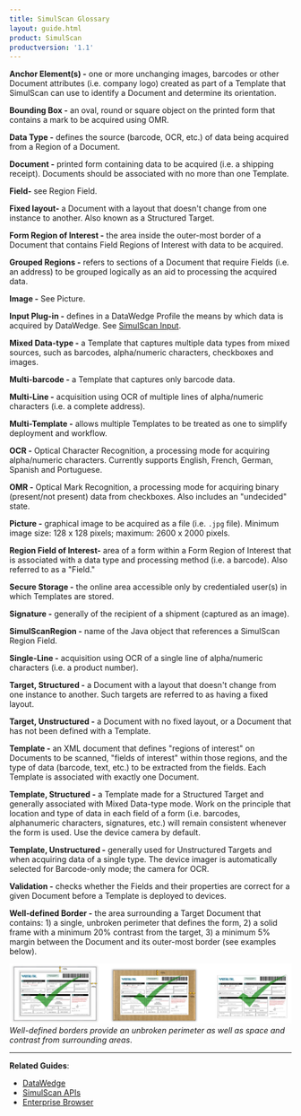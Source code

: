 ```yaml
---
title: SimulScan Glossary
layout: guide.html
product: SimulScan
productversion: '1.1'
---
```


**Anchor Element(s) -** one or more unchanging images, barcodes or other Document attributes (i.e. company logo) created as part of a Template that SimulScan can use to identify a Document and determine its orientation. 

**Bounding Box -** an oval, round or square object on the printed form that contains a mark to be acquired using OMR. 

**Data Type -** defines the source (barcode, OCR, etc.) of data being acquired from a Region of a Document.

**Document -** printed form containing data to be acquired (i.e. a shipping receipt). Documents should be associated with no more than one Template.

**Field-** see Region Field.

**Fixed layout-** a Document with a layout that doesn't change from one instance to another. Also known as a Structured Target. 

**Form Region of Interest -** the area inside the outer-most border of a Document that contains Field Regions of Interest with data to be acquired.   

**Grouped Regions -** refers to sections of a Document that require Fields (i.e. an address) to be grouped logically as an aid to processing the acquired data. 

**Image -** See Picture. 

**Input Plug-in -** defines in a DataWedge Profile the means by which data is acquired by DataWedge. See [SimulScan Input](../../../../datawedge/6-0/guide/setup/#simulscaninput). 

**Mixed Data-type -** a Template that captures multiple data types from mixed sources, such as barcodes, alpha/numeric characters, checkboxes and images. 

**Multi-barcode -** a Template that captures only barcode data. 

**Multi-Line -** acquisition using OCR of multiple lines of alpha/numeric characters (i.e. a complete address).

**Multi-Template -** allows multiple Templates to be treated as one to simplify deployment and workflow. 

**OCR -** Optical Character Recognition, a processing mode for acquiring alpha/numeric characters. Currently supports English, French, German, Spanish and Portuguese. 

**OMR -** Optical Mark Recognition, a processing mode for acquiring binary (present/not present) data from checkboxes. Also includes an "undecided" state. 

**Picture -** graphical image to be acquired as a file (i.e. `.jpg` file). Minimum image size: 128 x 128 pixels; maximum: 2600 x 2000 pixels.  

**Region Field of Interest-** area of a form within a Form Region of Interest that is associated with a data type and processing method (i.e. a barcode). Also referred to as a "Field." 

**Secure Storage -** the online area accessible only by credentialed user(s) in which Templates are stored. 

**Signature -** generally of the recipient of a shipment (captured as an image).

**SimulScanRegion -** name of the Java object that references a SimulScan Region Field.   

**Single-Line -** acquisition using OCR of a single line of alpha/numeric characters (i.e. a product number).

**Target, Structured -** a Document with a layout that doesn't change from one instance to another. Such targets are referred to as having a fixed layout. 

**Target, Unstructured -** a Document with no fixed layout, or a Document that has not been defined with a Template.

**Template -** an XML document that defines "regions of interest" on Documents to be scanned, "fields of interest" within those regions, and the type of data (barcode, text, etc.) to be extracted from the fields. Each Template is associated with exactly one Document. 

**Template, Structured -** a Template made for a Structured Target and generally associated with Mixed Data-type mode. Work on the principle that location and type of data in each field of a form (i.e. barcodes, alphanumeric characters, signatures, etc.) will remain consistent whenever the form is used. Use the device camera by default.  

**Template, Unstructured -** generally used for Unstructured Targets and when acquiring data of a single type. The device imager is automatically selected for Barcode-only mode; the camera for OCR.  

<!-- 
**Template Persistence -** keeps Templates in sync between a development host and the Template Builder host server. 
-->

**Validation -** checks whether the Fields and their properties are correct for a given Document before a Template is deployed to devices. 

**Well-defined Border -** the area surrounding a Target Document that contains: 1) a single, unbroken perimeter that defines the form, 2) a solid frame with a minimum 20% contrast from the target, 3) a minimum 5% margin between the Document and its outer-most border (see examples below). 

![img](acceptable_borders.png)
_Well-defined borders provide an unbroken perimeter as well as space and contrast from surrounding areas_. 
<br>

-----

**Related Guides**: 

* [DataWedge](../../../../datawedge)
* [SimulScan APIs](../../api)
* [Enterprise Browser](../../../../enterprise-browser)

